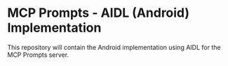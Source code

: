 # MCP Prompts - AIDL (Android) Implementation

This repository will contain the Android implementation using AIDL for the MCP Prompts server. 